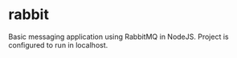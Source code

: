 # rabbit
Basic messaging application using RabbitMQ in NodeJS.
Project is configured to run in localhost.

